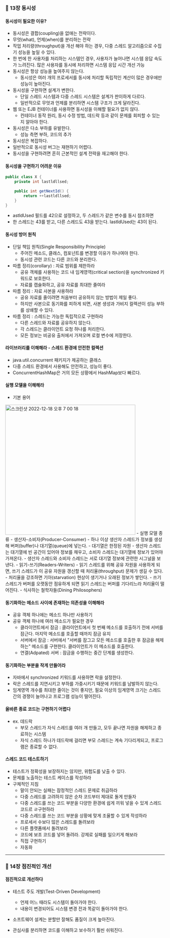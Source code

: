 ### 📌 13장 동시성
#### 동시성이 필요한 이유?
- 동시성은 결합(coupling)을 없애는 전략이다.
- 무엇(what), 언제(when)를 분리하는 전략
- 작업 처리량(throughput)을 개선 해야 하는 경우, 다중 스레드 알고리즘으로 수집기 성능을 높일 수 있다.
- 한 번에 한 사용자를 처리하는 시스템인 경우, 사용자가 늘어나면 시스템 응답 속도가 느려진다. 많은 사용자를 동시에 처리하면 시스템 응답 시간 개선 가능
- 동시성은 항상 성능을 높여주지 않는다.
  - 동시성은 여러 개의 프로세서를 동시에 처리할 독립적인 계산이 많은 경우에만 성능이 높아진다.
- 동시성을 구현하면 설계가 변한다.
  - 단일 스레드 시스템과 다중 스레드 시스템은 설계가 판이하게 다르다. 
  - 일반적으로 무엇과 언제를 분리하면 시스템 구조가 크게 달라진다.
- 웹 또는 EJB 컨테이너를 사용하면 동시성을 이해할 필요가 없지 않다.
  - 컨테이너 동작 원리, 동시 수정 방법, 데드락 등과 같이 문제를 회피할 수 있는 지 알아야 한다.
- 동시성은 다소 부하를 유발한다.
  - 성능 측면 부하, 코드의 추가
- 동시성은 복잡하다.
- 일반적으로 동시성 버그는 재현하기 어렵다.
- 동시성을 구현하려면 흔히 근본적인 설계 전략을 재고해야 한다.

#### 동시성을 구현하기 어려운 이유
```java
public class X {
    private int lastldllsed;
    
    public int getNextId() { 
        return ++lastldllsed;
    } 
}
```
- astldUsed 필드를 42으로 설정하고, 두 스레드가 같은 변수를 동시 참조하면
- 한 스레드는 43를 받고, 다른 스레드도 43을 받는다. lastIdUsed는 43이 된다.

#### 동시성 방어 원칙
- 단일 책임 원칙(Single Responsibility Principle)
  - 주어진 메소드, 클래스, 컴포넌트를 변경할 이유가 하나여야 한다.
  - 동시성 관련 코드는 다른 코드와 분리한다.
- 따름 정리(corollary) : 자료 범위를 제한하라
  - 공유 객체를 사용하는 코드 내 임계영역(critical section)을 synchronized 키워드로 보호한다.
  - 자료를 캡슐화하고, 공유 자료를 최대한 줄여라
- 따름 정리 : 자료 사본을 사용하라
  - 공유 자료를 줄이려면 처음부터 공유하지 않는 방법이 제일 좋다.
  - 하지만 사본으로 동기화를 피하게 되면, 사본 생성과 가비지 컬렉션이 성능 부하를 상쇄할 수 있다.
- 따름 정리 : 스레드는 가능한 독립적으로 구현하라
  - 다른 스레드와 자료를 공유하지 않는다. 
  - 각 스레드는 클라이언트 요청 하나를 처리한다.
  - 모든 정보는 비공유 출처에서 가져오며 로컬 변수에 저장한다.

#### 라이브러리를 이해해라 - 스레드 환경에 안전한 컬렉션
- java.util.concurrent 패키지가 제공하는 클래스 
- 다중 스레드 환경에서 사용해도 안전하고, 성능이 좋다.
- ConcurrentHashMap은 거의 모든 상황에서 HashMap보다 빠르다.

#### 실행 모델을 이해해라
- 기본 용어
<img width="411" alt="스크린샷 2022-12-18 오후 7 00 18" src="https://user-images.githubusercontent.com/52193680/208292058-17a82c04-eff6-4e88-b363-70cab610c7f2.png">
- 실행 모델 종류
  - 생산자-소비자(Producer-Consumer) 
    - 하나 이상 생산자 스레드가 정보를 생성해 버퍼(buffer)나 대기열(queue)에 넣는다.
    - 대기열은 한정된 자원
    - 생산자 스레드는 대기열에 빈 공간이 있어야 정보를 채우고, 소비자 스레드는 대기열에 정보가 있어야 가져온다.
    - 생산자 스레드와 소비자 스레드는 서로 대기열 정보에 관련한 시그널을 보낸다.
  - 읽기-쓰기(Readers-Writers)
    - 읽기 스레드를 위해 공유 자원을 사용하게 되면, 쓰기 스레드가 이 공유 자원을 갱신할 때 처리율(throughput) 문제가 생길 수 있다. 
    - 처리율을 강조하면 기아(starvation) 현상이 생기거나 오래된 정보가 쌓인다.
    - 쓰기 스레드가 버퍼를 오랫동안 점유하게 되면 읽기 스레드는 버퍼를 기다리느라 처리율이 떨어진다.
  - 식사하는 철학자들(Dining Philosophers)

#### 동기화하는 메소드 사이에 존재하는 의존성을 이해해라
- 공유 객체 하나에는 메소드 하나만 사용하기
- 공유 객체 하나에 여러 메소드가 필요한 경우
  - 클라이언트에서 잠금 : 클라이언트에서 첫 번째 메소드를 호출하기 전에 서버를 잠근다. 마지막 메소드를 호출할 때까지 잠금 유지
  - 서버에서 잠금 : 서버에서 "서버를 잠그고 모든 메소드를 호출한 후 잠금을 해제하는" 메소드를 구현한다. 클라이언트가 이 메소드를 호출한다.
  - 연결(Adpated) 서버 : 잠금을 수행하는 중간 단계를 생성한다. 

#### 동기화하는 부분을 작게 만들어라
- 자바에서 synchronized 키워드를 사용하면 락을 설정한다.
- 락은 스레드를 지연시키고 부하를 가중시키기 때문에 키워드를 남발하지 않는다.
- 임계영역 개수를 최대한 줄이는 것이 좋지만, 필요 이상의 임계영역 크기는 스레드 간의 경쟁이 늘어나고 프로그램 성능이 떨어진다.

#### 올바른 종료 코드는 구현하기 어렵다
- ex. 데드락
  - 부모 스레드가 자식 스레드를 여러 개 만들고, 모두 끝나면 자원을 해제하고 종료하는 시스템
  - 자식 스레드 하나가 데드락에 걸리면 부모 스레드는 계속 기다리게되고, 프로그램은 종료할 수 없다.

#### 스레드 코드 테스트하기
- 테스트가 정확성을 보장하지는 않지만, 위험도를 낮출 수 있다.
- 문제를 노출하는 테스트 케이스를 작성하라
- 구체적인 지침
  - 말이 안되는 실패는 잠정적인 스레드 문제로 취급하라
  - 다중 스레드를 고려하지 않은 순차 코드부터 제대로 돌게 만들자
  - 다중 스레드를 쓰는 코드 부분을 다양한 환경에 쉽게 끼워 넣을 수 있게 스레드 코드르 ㄹ구현하라
  - 다중 스레드를  쓰는 코드 부분을 상황에 맞게 조율할 수 있게 작성하라
  - 프로세서 수보다 많은 스레드를 돌려보라
  - 다른 플랫폼에서 돌려보라
  - 코드에 보조 코드를 넣어 돌려라. 강제로 실패를 일으키게 해보라
  - 직접 구현하기
  - 자동화
---
### 📌 14장 점진적인 개선
#### 점진적으로 개선하다
- 테스트 주도 개발(Test-Driven Development)
  - 언제 어느 때라도 시스템이 돌아가야 한다.
  - 내용이 변경되어도 시스템 변경 전과 똑같이 돌아가야 한다.

- 소프트웨어 설계는 분할만 잘해도 품질이 크게 높아진다.
- 관심사를 분리하면 코드를 이해하고 보수하기 훨씬 쉬워진다.
